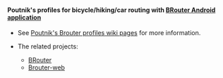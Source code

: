 
#### Poutnik's profiles for bicycle/hiking/car routing with [BRouter Android application](http://brouter.de/brouter/)
 
* See [Poutnik's Brouter profiles wiki pages](https://github.com/poutnikl/Brouter-profiles/wiki) for more information.

* The related projects\:  
   * [BRouter](https://github.com/abrensch/brouter)
   * [Brouter-web](https://github.com/nrenner/brouter-web)
   
